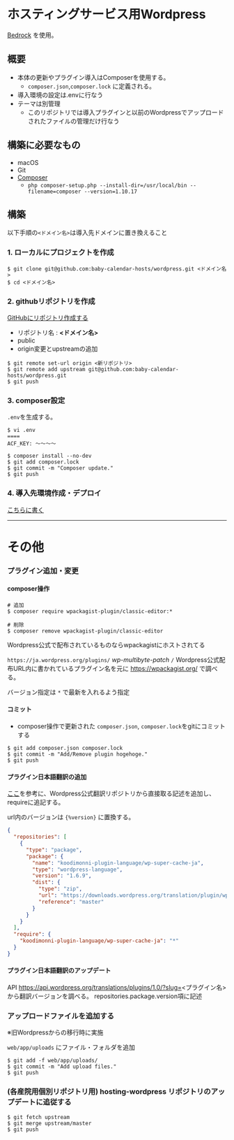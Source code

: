 # ホスティングサービス用Wordpress

[Bedrock](https://roots.io/bedrock/) を使用。

## 概要
* 本体の更新やプラグイン導入はComposerを使用する。
  * `composer.json`,`composer.lock` に定義される。
* 導入環境の設定は.envに行なう
* テーマは別管理
  * このリポジトリでは導入プラグインと以前のWordpressでアップロードされたファイルの管理だけ行なう

## 構築に必要なもの
* macOS
* Git
* [Composer](https://getcomposer.org/download/)
  * `php composer-setup.php --install-dir=/usr/local/bin --filename=composer --version=1.10.17`

## 構築
以下手順の`<ドメイン名>`は導入先ドメインに置き換えること

### 1. ローカルにプロジェクトを作成
```ShellSession
$ git clone git@github.com:baby-calendar-hosts/wordpress.git <ドメイン名>
$ cd <ドメイン名>
```

### 2. githubリポジトリを作成
[GitHubにリポジトリ作成する](https://github.com/organizations/cookpad-baby/repositories/new)
* リポジトリ名 : **<ドメイン名>**
* public
* origin変更とupstreamの追加

```ShellSession
$ git remote set-url origin <新リポジトリ>
$ git remote add upstream git@github.com:baby-calendar-hosts/wordpress.git
$ git push
```

### 3. composer設定

`.env`を生成する。

```ShellSession
$ vi .env
====
ACF_KEY: 〜〜〜〜

```

```ShellSession
$ composer install --no-dev
$ git add composer.lock
$ git commit -m "Composer update."
$ git push
```

### 4. 導入先環境作成・デプロイ
[こちらに書く](https://github.com/cookpad-baby/BabyPad-ansible/wiki/Create-Wordpress-Host)

----

# その他

### プラグイン追加・変更

#### composer操作

```ShellSession
# 追加
$ composer require wpackagist-plugin/classic-editor:*

# 削除
$ composer remove wpackagist-plugin/classic-editor
```

Wordpress公式で配布されているものならwpackagistにホストされてる

`https://ja.wordpress.org/plugins/` *wp-multibyte-patch* `/`
Wordpress公式配布URL内に書かれているプラグイン名を元に https://wpackagist.org/ で調べる。

バージョン指定は `*` で最新を入れるよう指定

#### コミット
* composer操作で更新された `composer.json`, `composer.lock`をgitにコミットする

```ShellSession
$ git add composer.json composer.lock
$ git commit -m "Add/Remove plugin hogehoge."
$ git push
```

#### プラグイン日本語翻訳の追加
[ここ](https://github.com/wp-languages/wp-languages.github.io#manually-adding-any-language-zip-to-your-composerjson)を参考に、Wordpress公式翻訳リポジトリから直接取る記述を追加し、requireに追記する。

url内のバージョンは `{%version}` に置換する。

```json
{
  "repositories": [
    {
      "type": "package",
      "package": {
        "name": "koodimonni-plugin-language/wp-super-cache-ja",
        "type": "wordpress-language",
        "version": "1.6.9",
        "dist": {
          "type": "zip",
          "url": "https://downloads.wordpress.org/translation/plugin/wp-super-cache/{%version}/ja.zip",
          "reference": "master"
        }
      }
    }
  ],
  "require": {
    "koodimonni-plugin-language/wp-super-cache-ja": "*"
  }
}
```

#### プラグイン日本語翻訳のアップデート

API https://api.wordpress.org/translations/plugins/1.0/?slug=<プラグイン名> から翻訳バージョンを調べる。
repositories.package.version項に記述

### アップロードファイルを追加する

※旧Wordpressからの移行時に実施

`web/app/uploads` にファイル・フォルダを追加

```ShellSession
$ git add -f web/app/uploads/
$ git commit -m "Add upload files."
$ git push
```

### (各産院用個別リポジトリ用) hosting-wordpress リポジトリのアップデートに追従する

```ShellSession
$ git fetch upstream
$ git merge upstream/master
$ git push
```
